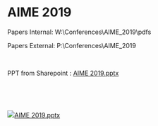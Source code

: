# AIME 2019

Papers Internal: W:\Conferences\AIME_2019\pdfs

Papers External: P:\Conferences\AIME_2019

 

PPT from Sharepoint : [AIME 2019.pptx](https://medial.sharepoint.com/:p:/s/algoteam/Edt07tBjI95PkUK3Lrcy9QkBNVTc6Z7W24ygwMb61QkpRw?e=0eUrLB)

 

 

[<img src="/download/resources/com.atlassian.confluence.plugins.confluence-view-file-macro:view-file-macro-resources/images/placeholder-medium-presentation.png"/>AIME 2019.pptx](/download/attachments/11207315/AIME%202019.pptx?version=1&modificationDate=1575276669150&api=v2)

 

